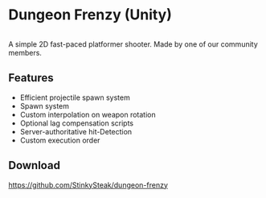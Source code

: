 # Dungeon Frenzy (Unity)

<figure><img src="../../images/samples/dungeon-frenzy.gif" alt=""><figcaption></figcaption></figure>

A simple 2D fast-paced platformer shooter. Made by one of our community members.

## Features

- Efficient projectile spawn system
- Spawn system
- Custom interpolation on weapon rotation
- Optional lag compensation scripts
- Server-authoritative hit-Detection
- Custom execution order

## Download

https://github.com/StinkySteak/dungeon-frenzy
